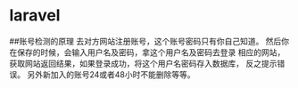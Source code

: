 # laravel
##账号检测的原理
去对方网站注册账号，这个账号密码只有你自己知道。
然后你在保存的时候，会输入用户名及密码，拿这个用户名及密码去登录
相应的网站，获取网站返回结果，如果登录成功，将这个用户名密码存入数据库，
反之提示错误。
另外新加入的账号24或者48小时不能删除等等。
